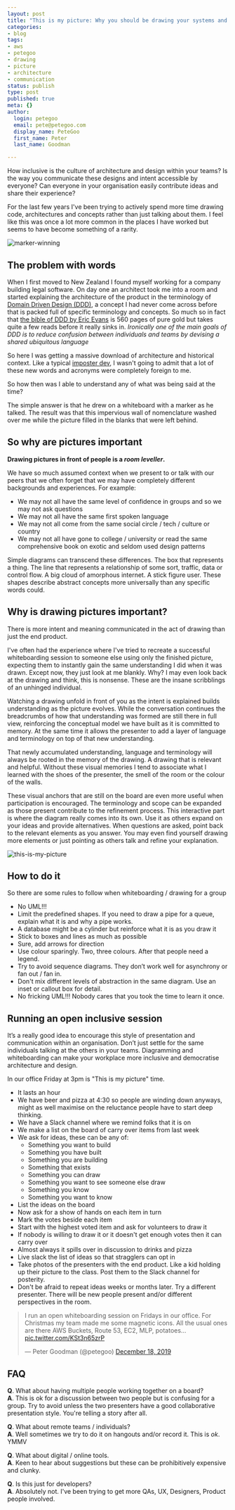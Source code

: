 ```yaml
---
layout: post
title: "This is my picture: Why you should be drawing your systems and code"
categories:
- blog
tags:
- aws
- petegoo
- drawing
- picture
- architecture
- communication
status: publish
type: post
published: true
meta: {}
author:
  login: petegoo
  email: pete@petegoo.com
  display_name: PeteGoo
  first_name: Peter
  last_name: Goodman

---
```


How inclusive is the culture of architecture and design within your teams? Is the way you communicate these designs and intent accessible by everyone? Can everyone in your organisation easily contribute ideas and share their experience?

For the last few years I've been trying to actively spend more time drawing code, architectures and concepts rather than just talking about them. I feel like this was once a lot more common in the places I have worked but seems to have become something of a rarity.

![marker-winning](/images/2020/this-is-my-picture.gif)


## The problem with words

When I first moved to New Zealand I found myself working for a company building legal software. On day one an architect took me into a room and started explaining the architecture of the product in the terminology of [Domain Driven Design (DDD)](https://martinfowler.com/tags/domain%20driven%20design.html), a concept I had never come across before that is packed full of specific terminology and concepts. So much so in fact that [the bible of DDD by Eric Evans](https://www.amazon.com/Domain-Driven-Design-Tackling-Complexity-Software/dp/0321125215/ref=sr_1_1?keywords=domain+driven+design&qid=1582796070&sr=8-1) is 560 pages of pure gold but takes quite a few reads before it really sinks in. _Ironically one of the main goals of DDD is to reduce confusion between individuals and teams by 
devising a shared ubiquitous language_ 

So here I was getting a massive download of architecture and historical context. Like a typical [imposter dev](https://en.wikipedia.org/wiki/Impostor_syndrome), I wasn't going to admit that a lot of these new words and acronyms were completely foreign to me. 

So how then was I able to understand any of what was being said at the time?

The simple answer is that he drew on a whiteboard with a marker as he talked. The result was that this impervious wall of nomenclature washed over me while the picture filled in the blanks that were left behind.

## So why are pictures important

**Drawing pictures in front of people is a *room leveller*.**

We have so much assumed context when we present to or talk with our peers that we often forget that we may have completely different backgrounds and experiences. For example:

 - We may not all have the same level of confidence in groups and so we may not ask questions
 - We may not all have the same first spoken language
 - We may not all come from the same social circle / tech / culture or country
 - We may not all have gone to college / university or read the same comprehensive book on exotic and seldom used design patterns

Simple diagrams can transcend these differences. The box that represents a thing. The line that represents a relationship of some sort, traffic, data or control flow. A big cloud of amorphous internet. A stick figure user. These shapes describe abstract concepts more universally than any specific words could.

## Why is drawing pictures important?

There is more intent and meaning communicated in the act of drawing than just the end product.

I've often had the experience where I've tried to recreate a successful whiteboarding session to someone else using only the finished picture, expecting them to instantly gain the same understanding I did when it was drawn. Except now, they just look at me blankly. Why? I may even look back at the drawing and think, this is nonsense. These are the insane scribblings of an unhinged individual. 

Watching a drawing unfold in front of you as the intent is explained builds understanding as the picture evolves. While the conversation continues the breadcrumbs of how that understanding was formed are still there in full view, reinforcing the conceptual model we have built as it is committed to memory. At the same time it allows the presenter to add a layer of language and terminology on top of that new understanding. 

That newly accumulated understanding, language and terminology will always be rooted in the memory of the drawing. A drawing that is relevant and helpful. Without these visual memories I tend to associate what I learned with the shoes of the presenter, the smell of the room or the colour of the walls. 

These visual anchors that are still on the board are even more useful when participation is encouraged. The terminology and scope can be expanded as those present contribute to the refinement process. This interactive part is where the diagram really comes into its own. Use it as others expand on your ideas and provide alternatives. When questions are asked, point back to the relevant elements as you answer. You may even find yourself drawing more elements or just pointing as others talk and refine your explanation.

![this-is-my-picture](/images/2020/MVIMG_20191004_161559.jpg)

## How to do it

So there are some rules to follow when whiteboarding / drawing for a group

- No UML!!! 
- Limit the predefined shapes. If you need to draw a pipe for a queue, explain what it is and why a pipe works.
- A database might be a cylinder but reinforce what it is as you draw it
- Stick to boxes and lines as much as possible
- Sure, add arrows for direction
- Use colour sparingly. Two, three colours. After that people need a legend.
- Try to avoid sequence diagrams. They don’t work well for asynchrony or fan out / fan in.
- Don't mix different levels of abstraction in the same diagram. Use an inset or callout box for detail.
- No fricking UML!!! Nobody cares that you took the time to learn it once.

## Running an open inclusive session

It’s a really good idea to encourage this style of presentation and communication within an organisation. Don’t just settle for the same individuals talking at the others in your teams. Diagramming and whiteboarding can make your workplace more inclusive and democratise architecture and design. 

In our office Friday at 3pm is "This is my picture" time.

 - It lasts an hour
 - We have beer and pizza at 4:30 so people are winding down anyways, might as well maximise on the reluctance people have to start deep thinking.
 - We have a Slack channel where we remind folks that it is on
 - We make a list on the board of carry over items from last week
 - We ask for ideas, these can be any of:
   - Something you want to build
   - Something you have built
   - Something you are building
   - Something that exists
   - Something you can draw
   - Something you want to see someone else draw
   - Something you know
   - Something you want to know
 - List the ideas on the board
 - Now ask for a show of hands on each item in turn
 - Mark the votes beside each item
 - Start with the highest voted item and ask for volunteers to draw it
 - If nobody is willing to draw it or it doesn't get enough votes then it can carry over
 - Almost always it spills over in discussion to drinks and pizza
 - Live slack the list of ideas so that stragglers can opt in
 - Take photos of the presenters with the end product. Like a kid holding up their picture to the class. Post them to the Slack channel for posterity.
 - Don't be afraid to repeat ideas weeks or months later. Try a different presenter. There will be new people present and/or different perspectives in the room.

<blockquote class="twitter-tweet"><p lang="en" dir="ltr">I run an open whiteboarding session on Fridays in our office. For Christmas my team made me some magnetic icons. All the usual ones are there AWS Buckets, Route 53, EC2, MLP, potatoes... <a href="https://t.co/KSt3n65zrP">pic.twitter.com/KSt3n65zrP</a></p>&mdash; Peter Goodman (@petegoo) <a href="https://twitter.com/petegoo/status/1207413304877932544?ref_src=twsrc%5Etfw">December 18, 2019</a></blockquote> <script async src="https://platform.twitter.com/widgets.js" charset="utf-8"></script>

## FAQ

**Q**. What about having multiple people working together on a board?  
**A**. This is ok for a discussion between two people but is confusing for a group. Try to avoid unless the two presenters have a good collaborative presentation style. You're telling a story after all.

**Q**. What about remote teams / individuals?  
**A**. Well sometimes we try to do it on hangouts and/or record it. This is _ok_. YMMV

**Q**. What about digital / online tools.   
**A**. Keen to hear about suggestions but these can be prohibitively expensive and clunky.

**Q**. Is this just for developers?  
**A**. Absolutely not. I've been trying to get more QAs, UX, Designers, Product people involved.


